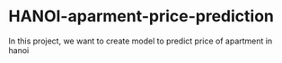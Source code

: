 # HANOI-aparment-price-prediction
In this project, we want to create model to predict price of apartment in hanoi
